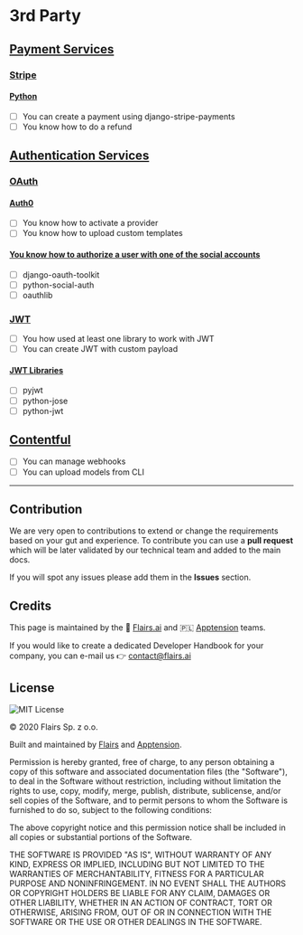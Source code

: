3rd Party
=========

[Payment Services](/Technical%20Stack/Backend%20Developer/3rd%20Party.md#payment-services)
------------------------------------------------------------------------------------------

### [Stripe](/Technical%20Stack/Backend%20Developer/3rd%20Party.md#stripe)

#### [Python](/Technical%20Stack/Backend%20Developer/3rd%20Party.md#python)

*   [ ] You can create a payment using django-stripe-payments
*   [ ] You know how to do a refund

[Authentication Services](/Technical%20Stack/Backend%20Developer/3rd%20Party.md#authentication-services)
--------------------------------------------------------------------------------------------------------

### [OAuth](/Technical%20Stack/Backend%20Developer/3rd%20Party.md#oauth)

#### [Auth0](/Technical%20Stack/Backend%20Developer/3rd%20Party.md#auth0)

*   [ ] You know how to activate a provider
*   [ ] You know how to upload custom templates

#### [You know how to authorize a user with one of the social accounts](/Technical%20Stack/Backend%20Developer/3rd%20Party.md#you-know-how-to-authorize-a-user-with-one-of-the-social-accounts)

*   [ ] django-oauth-toolkit
*   [ ] python-social-auth
*   [ ] oauthlib

### [JWT](/Technical%20Stack/Backend%20Developer/3rd%20Party.md#jwt)

*   [ ] You how used at least one library to work with JWT
*   [ ] You can create JWT with custom payload

#### [JWT Libraries](/Technical%20Stack/Backend%20Developer/3rd%20Party.md#jwt-libraries)

*   [ ] pyjwt
*   [ ] python-jose
*   [ ] python-jwt

[Contentful](/Technical%20Stack/Backend%20Developer/3rd%20Party.md#contentful)
------------------------------------------------------------------------------

*   [ ] You can manage webhooks
*   [ ] You can upload models from CLI

* * *

Contribution
------------

We are very open to contributions to extend or change the requirements based on your gut and experience. To contribute you can use a **pull request** which will be later validated by our technical team and added to the main docs.

If you will spot any issues please add them in the **Issues** section.

Credits
-------

This page is maintained by the 🔹 [Flairs.ai](http://Flairs.ai) and 🇵🇱 [Apptension](https://apptension.com) teams.

If you would like to create a dedicated Developer Handbook for your company, you can e-mail us 👉 [contact@flairs.ai](mailto:contact@flairs.ai)

License
-------

![MIT License](https://img.shields.io/badge/License-MIT-blue.svg)

© 2020 Flairs Sp. z o.o.

Built and maintained by [Flairs](https://www.flairs.ai) and [Apptension](https://apptension.com).

Permission is hereby granted, free of charge, to any person obtaining a copy of this software and associated documentation files (the "Software"), to deal in the Software without restriction, including without limitation the rights to use, copy, modify, merge, publish, distribute, sublicense, and/or sell copies of the Software, and to permit persons to whom the Software is furnished to do so, subject to the following conditions:

The above copyright notice and this permission notice shall be included in all copies or substantial portions of the Software.

THE SOFTWARE IS PROVIDED "AS IS", WITHOUT WARRANTY OF ANY KIND, EXPRESS OR IMPLIED, INCLUDING BUT NOT LIMITED TO THE WARRANTIES OF MERCHANTABILITY, FITNESS FOR A PARTICULAR PURPOSE AND NONINFRINGEMENT. IN NO EVENT SHALL THE AUTHORS OR COPYRIGHT HOLDERS BE LIABLE FOR ANY CLAIM, DAMAGES OR OTHER LIABILITY, WHETHER IN AN ACTION OF CONTRACT, TORT OR OTHERWISE, ARISING FROM, OUT OF OR IN CONNECTION WITH THE SOFTWARE OR THE USE OR OTHER DEALINGS IN THE SOFTWARE.